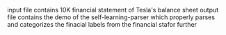 input file contains 10K financial statement of Tesla's balance sheet
output file contains the demo of the self-learning-parser which properly parses and categorizes the finacial labels from the financial
stafor further
